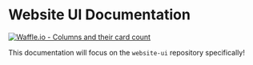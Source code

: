 # Website UI Documentation
[![Waffle.io - Columns and their card count](https://badge.waffle.io/indiehd/docs.svg?columns=all)](https://waffle.io/indiehd/website-ui)

This documentation will focus on the `website-ui` repository specifically!
